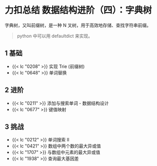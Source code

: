 # 力扣总结 数据结构进阶（四）：字典树


字典树，又叫前缀树，是一种 N 叉树，用于高效地存储、查找字符串前缀。

> python 中可以用 defaultdict 来实现。


## 1 基础

- {{< lc "0208" >}} 实现 Trie (前缀树)
- {{< lc "0648" >}} 单词替换

## 2 进阶

- {{< lc "0211" >}} 添加与搜索单词 - 数据结构设计
- {{< lc "0677" >}} 键值映射

## 3 挑战

- {{< lc "0212" >}} 单词搜索 II
- {{< lc "0421" >}} 数组中两个数的最大异或值
- {{< lc "1707" >}} 与数组中元素的最大异或值
- {{< lc "1938" >}} 查询最大基因差
